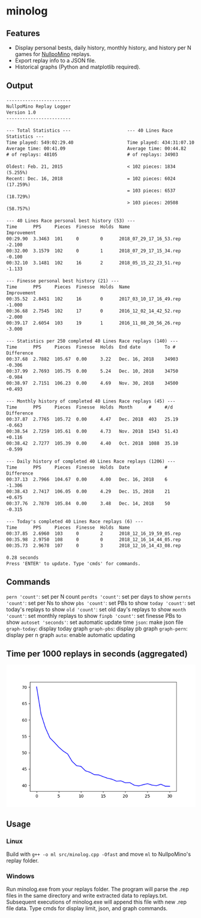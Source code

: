 # minolog
## Features
* Display personal bests, daily history, monthly history, and history per N games for [NullpoMino](https://github.com/nullpomino/nullpomino) replays.
* Export replay info to a JSON file.
* Historical graphs (Python and matplotlib required).
## Output
```
------------------------
NullpoMino Replay Logger
Version 1.0
------------------------

--- Total Statistics ---                     --- 40 Lines Race Statistics ---
Time played: 549:02:29.40                    Time played: 434:31:07.10
Average time: 00:41.09                       Average time: 00:44.82
# of replays: 48105                          # of replays: 34903

Oldest: Feb. 21, 2015                        < 102 pieces: 1834 (5.255%)
Recent: Dec. 16, 2018                        = 102 pieces: 6024 (17.259%)
                                             = 103 pieces: 6537 (18.729%)
                                             > 103 pieces: 20508 (58.757%)

--- 40 Lines Race personal best history (53) ---
Time      PPS     Pieces  Finesse  Holds  Name                     Improvement
00:29.90  3.3463  101     0        0      2018_07_29_17_16_53.rep  -2.100
00:32.00  3.1579  102     0        1      2018_07_29_17_15_34.rep  -0.100
00:32.10  3.1481  102     16       2      2018_05_15_22_23_51.rep  -1.133

--- Finesse personal best history (21) ---
Time      PPS     Pieces  Finesse  Holds  Name                     Improvement
00:35.52  2.8451  102     16       0      2017_03_10_17_16_49.rep  -1.000
00:36.68  2.7545  102     17       0      2016_12_02_14_42_52.rep  -2.000
00:39.17  2.6054  103     19       1      2016_11_08_20_56_26.rep  -3.000

--- Statistics per 250 completed 40 Lines Race replays (140) ---
Time      PPS     Pieces  Finesse  Holds  End date         To #    Difference
00:37.68  2.7882  105.67  0.00     3.22   Dec. 16, 2018    34903   -0.306
00:37.99  2.7693  105.75  0.00     5.24   Dec. 10, 2018    34750   -0.984
00:38.97  2.7151  106.23  0.00     4.69   Nov. 30, 2018    34500   +0.493

--- Monthly history of completed 40 Lines Race replays (45) ---
Time      PPS     Pieces  Finesse  Holds  Month      #     #/d     Difference
00:37.87  2.7765  105.72  0.00     4.47   Dec. 2018  403   25.19   -0.663
00:38.54  2.7259  105.61  0.00     4.73   Nov. 2018  1543  51.43   +0.116
00:38.42  2.7277  105.39  0.00     4.40   Oct. 2018  1088  35.10   -0.599

--- Daily history of completed 40 Lines Race replays (1206) ---
Time      PPS     Pieces  Finesse  Holds  Date             #       Difference
00:37.13  2.7966  104.67  0.00     4.00   Dec. 16, 2018    6       -1.306
00:38.43  2.7417  106.05  0.00     4.29   Dec. 15, 2018    21      +0.675
00:37.76  2.7870  105.84  0.00     3.48   Dec. 14, 2018    50      -0.315

--- Today's completed 40 Lines Race replays (6) ---
Time      PPS     Pieces  Finesse  Holds  Name
00:37.85  2.6960  103     0        2      2018_12_16_19_59_05.rep
00:35.98  2.9750  108     0        0      2018_12_16_14_44_05.rep
00:35.73  2.9678  107     0        3      2018_12_16_14_43_08.rep

0.28 seconds
Press 'ENTER' to update. Type 'cmds' for commands.
```
## Commands
`pern 'count'`: set per N count
`perdts 'count'`: set per days to show
`pernts 'count'`: set per Ns to show
`pbs 'count'`: set PBs to show
`today 'count'`: set today's replays to show
`old 'count'`: set old day's replays to show
`month 'count'`: set monthly replays to show
`finpb 'count'`: set finesse PBs to show
`autoset 'seconds'`: set automatic update time
`json`: make json file
`graph-today`: display today graph
`graph-pbs`: display pb graph
`graph-pern`: display per n graph
`auto`: enable automatic updating
## Time per 1000 replays in seconds (aggregated)
![Alt text](https://raw.githubusercontent.com/01mu/minolog/master/Figure_1.png "Title")
## Usage
### Linux
Build with `g++ -o ml src/minolog.cpp -Ofast` and move `ml` to NullpoMino's replay folder.
### Windows
Run minolog.exe from your replays folder. The program will parse the .rep files in the same directory and write extracted data to replays.txt. Subsequent executions of minolog.exe will append this file with new .rep file data. Type cmds for display limit, json, and graph commands.
